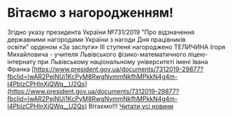 
# Вітаємо з нагородженням!
Згідно указу президента України №731/2019 "Про відзначення державними нагородами України з нагоди Дня працівників освіти" орденом «За заслуги» ІІІ ступеня нагороджено ТЕЛИЧИНА Ігоря Михайловича - учителя Львівського фізико-математичного ліцею-інтернату при Львівському національному університеті імені Івана Франка
[https://www.president.gov.ua/documents/7312019-29877?fbclid=IwAR2PejNUi1KcPyM8RwgNvmmNkfhMPkkN4g4m-I4PblzCPHlnXjQWq__U2Qs](https://www.president.gov.ua/documents/7312019-29877?fbclid=IwAR2PejNUi1KcPyM8RwgNvmmNkfhMPkkN4g4m-I4PblzCPHlnXjQWq__U2Qs)
Вітаємо!!!
[Читати усі новини](/news)
       